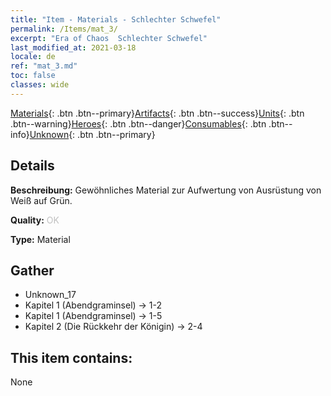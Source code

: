 ```yaml
---
title: "Item - Materials - Schlechter Schwefel"
permalink: /Items/mat_3/
excerpt: "Era of Chaos  Schlechter Schwefel"
last_modified_at: 2021-03-18
locale: de
ref: "mat_3.md"
toc: false
classes: wide
---
```

 [Materials](/de/Items/){: .btn .btn--primary}[Artifacts](/de/Items/Artifacts/){: .btn .btn--success}[Units](/de/Items/Units/){: .btn .btn--warning}[Heroes](/de/Items/Heroes/){: .btn .btn--danger}[Consumables](/de/Items/Consumables/){: .btn .btn--info}[Unknown](/de/Items/Unknown/){: .btn .btn--primary}

## Details
 **Beschreibung:** Gewöhnliches Material zur Aufwertung von Ausrüstung von Weiß auf Grün.

 **Quality:** <span style="color: #C0C0C0">OK</span>

 **Type:** Material

## Gather

*    Unknown_17 
*    Kapitel 1 (Abendgraminsel) -> 1-2 
*    Kapitel 1 (Abendgraminsel) -> 1-5 
*    Kapitel 2 (Die Rückkehr der Königin) -> 2-4 

## This item contains:

  None

